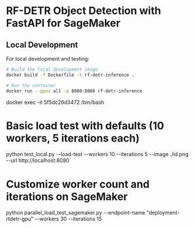 # RF-DETR Object Detection with FastAPI for SageMaker


## Local Development

For local development and testing:

```bash
# Build the local development image
docker build -f Dockerfile -t rf-detr-inference .

# Run the container
docker run --gpus all -p 8080:8080 rf-detr-inference
```
docker exec -it 5f5dc26d3472 /bin/bash


# Basic load test with defaults (10 workers, 5 iterations each)
python test_local.py --load-test --workers 10 --iterations 5 --image ./id.png --url http://localhost:8080

# Customize worker count and iterations on SageMaker 
python parallel_load_test_sagemaker.py --endpoint-name "deployment-rtdetr-gpu"  --workers 30 --iterations 15

